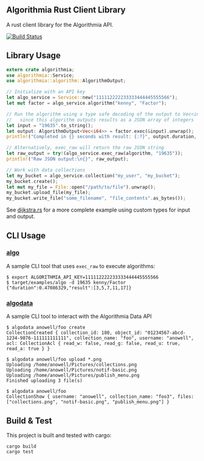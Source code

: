 Algorithmia Rust Client Library
-------------------------------

A rust client library for the Algorithmia API.

[![Build Status](https://travis-ci.org/anowell/algorithmia_rust.svg)](https://travis-ci.org/anowell/algorithmia_rust)

## Library Usage

```rust
extern crate algorithmia;
use algorithmia::Service;
use algorithmia::algorithm::AlgorithmOutput;

// Initialize with an API key
let algo_service = Service::new("111112222233333444445555566");
let mut factor = algo_service.algorithm("kenny", "Factor");

// Run the algorithm using a type safe decoding of the output to Vec<int>
//   since this algorithm outputs results as a JSON array of integers
let input = "19635".to_string();
let output: AlgorithmOutput<Vec<i64>> = factor.exec(&input).unwrap();
println!("Completed in {} seconds with result: {:?}", output.duration, output.result);

// Alternatively, exec_raw will return the raw JSON string
let raw_output = try!(algo_service.exec_raw(algorithm, "19635"));
println!("Raw JSON output:\n{}", raw_output);

// Work with data collections
let my_bucket = algo_service.collection("my_user", "my_bucket");
my_bucket.create();
let mut my_file = File::open("/path/to/file").unwrap();
my_bucket.upload_file(my_file);
my_bucket.write_file("some_filename", "file_contents".as_bytes());
```

See [dijkstra.rs](examples/dijkstra.rs) for a more complete example using custom types for input and output.


## CLI Usage

### [algo](src/bin/algo.rs)

A sample CLI tool that uses `exec_raw` to execute algorithms:

    $ export ALGORITHMIA_API_KEY=111112222233333444445555566
    $ target/examples/algo -d 19635 kenny/Factor
    {"duration":0.47086329,"result":[3,5,7,11,17]}

### [algodata](src/bin/algodata.rs)

A sample CLI tool to interact with the Algorithmia Data API

    $ algodata anowell/foo create
    CollectionCreated { collection_id: 180, object_id: "01234567-abcd-1234-9876-111111111111", collection_name: "foo", username: "anowell", acl: CollectionAcl { read_w: false, read_g: false, read_u: true, read_a: true } }

    $ algodata anowell/foo upload *.png
    Uploading /home/anowell/Pictures/collections.png
    Uploading /home/anowell/Pictures/notif-basic.png
    Uploading /home/anowell/Pictures/publish_menu.png
    Finished uploading 3 file(s)

    $ algodata anowell/foo
    CollectionShow { username: "anowell", collection_name: "foo3", files: ["collections.png", "notif-basic.png", "publish_menu.png"] }


## Build & Test

This project is built and tested with cargo:

    cargo build
    cargo test

